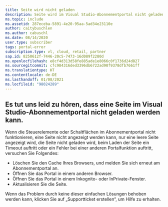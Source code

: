 ```yaml
---
title: Seite wird nicht geladen
description: Seite wird im Visual Studio-Abonnementportal nicht geladen.
ms.topic: include
ms.assetid: 287eceba-5891-4e20-95aa-5ad34e23110e
author: caitybuschlen
ms.author: cabuschl
ms.date: 08/14/2020
user.type: subscriber
tags: portal-error
subscription.type: vl, cloud, retail, partner
sap.id: 8250612f-7446-20c5-7473-16d089f2280d
ms.openlocfilehash: e8cf4d313d58fe885ade1e8066c0f1736d24d827
ms.sourcegitcommit: cfc984316ded3396db6722ad90f9378dfb7661ff
ms.translationtype: HT
ms.contentlocale: de-DE
ms.lasthandoff: 01/08/2021
ms.locfileid: "98024289"
---
```

## <a name="were-sorry-to-hear-that-youre-experiencing-an-issue-with-a-page-not-loading-while-using-the-visual-studio-subscriptions-portal"></a>Es tut uns leid zu hören, dass eine Seite im Visual Studio-Abonnementportal nicht geladen werden kann. 

Wenn die Steuerelemente oder Schaltflächen im Abonnementportal nicht funktionieren, eine Seite nicht angezeigt werden kann, nur eine leere Seite angezeigt wird, die Seite nicht geladen wird, beim Laden der Seite ein Timeout auftritt oder ein Fehler bei einer anderen Portalfunktion auftritt, versuchen Sie Folgendes: 

* Löschen Sie den Cache Ihres Browsers, und melden Sie sich erneut am Abonnementportal an. 
* Öffnen Sie das Portal in einem anderen Browser. 
* Öffnen Sie das Portal in einem Inkognito- oder InPrivate-Fenster. 
* Aktualisieren Sie die Seite.  

Wenn das Problem durch keine dieser einfachen Lösungen behoben werden kann, klicken Sie auf „Supportticket erstellen“, um Hilfe zu erhalten.